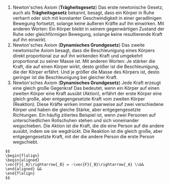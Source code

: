 1. Newton'sches Axiom (**Trägheitsgesetz**)
	Das erste newtonische Gesetz, auch als **Trägheitsgesetz** bekannt, besagt, dass ein Körper in Ruhe verharrt oder sich mit konstanter Geschwindigkeit in einer geradlinigen Bewegung fortsetzt, solange keine äußeren Kräfte auf ihn einwirken. Mit anderen Worten: Ein Körper bleibt in seinem gegenwärtigen Zustand der Ruhe oder gleichförmigen Bewegung, solange keine resultierende Kraft auf ihn einwirkt.
2. Newton'sches Axiom (**Dynamisches Grundgesetz**)
	Das zweite newtonische Axiom besagt, dass die Beschleunigung eines Körpers direkt proportional zur auf ihn wirkenden Kraft und umgekehrt proportional zu seiner Masse ist. Mit anderen Worten: Je stärker die Kraft, die auf einen Körper wirkt, desto größer ist die Beschleunigung, die der Körper erfährt. Und je größer die Masse des Körpers ist, desto geringer ist die Beschleunigung bei gleicher Kraft.
3. Newton'sches Axiom (**Dynamisches Grundgesetz**)
	Jede Kraft erzeugt eine gleich große Gegenkraf
	Das bedeutet, wenn ein Körper auf einen zweiten Körper eine Kraft ausübt (Aktion), erfährt der erste Körper eine gleich große, aber entgegengesetzte Kraft vom zweiten Körper (Reaktion). Diese Kräfte wirken immer paarweise auf zwei verschiedene Körper und haben die gleiche Stärke, aber entgegengesetzte Richtungen.
	Ein häufig zitiertes Beispiel ist, wenn zwei Personen auf unterschiedlichen Rollschuhen stehen und sich voneinander wegschieben. Die Aktion ist die Kraft, die die eine Person auf die andere ausübt, indem sie sie wegdrückt. Die Reaktion ist die gleich große, aber entgegengesetzte Kraft, mit der die andere Person die erste Person wegschiebt.
 
```ad-formel
$$
\begin{flalign}
\begin{aligned}
\vec{F}{_A}\rightarrow{_B} = -\vec{F}{_B}\rightarrow{_A} \\&&
\end{aligned} &&
\end{flalign}
$$

```
